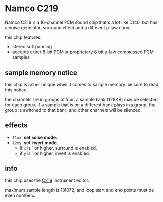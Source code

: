 # Namco C219

Namco C219 is a 16-channel PCM sound chip that's a lot like C140, but has a noise generator, surround effect and a different µ-law curve.

this chip features:

- stereo soft panning
- accepts either 8-bit PCM or proprietary 8-bit µ-law compressed PCM samples

## sample memory notice

this chip is rather unique when it comes to sample memory. be sure to read this notice.

the channels are in groups of four. a sample bank (128KB) may be selected for each group.
if a sample that is on a different bank plays in a group, the group is switched to that bank, and other channels will be silenced.

## effects

- `11xx`: **set noise mode.**
- `12xy`: **set invert mode.**
  - if `x` is 1 or higher, surround is enabled.
  - if `y` is 1 or higher, invert is enabled.

## info

this chip uses the [C219](../4-instrument/c219.md) instrument editor.

maximum sample length is 131072, and loop start and end points must be even numbers.
